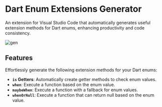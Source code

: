 # Dart Enum Extensions Generator

An extension for Visual Studio Code that automatically generates useful
extension methods for Dart enums, enhancing productivity and code consistency.

![gen](https://github.com/Pavluke/vscode_dart_enum_extensions_generator/blob/main/assets/gifs/gen.gif?raw=true)

## Features

Effortlessly generate the following extension methods for your Dart enums:

- **`is` Getters**: Automatically create getter methods to check enum values.
- **`when`**: Execute a function based on the enum value.
- **`maybeWhen`**: Execute a function with a fallback for enum values.
- **`whenOrNull`**: Execute a function that can return null based on the enum
  value.
